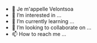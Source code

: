 - 👋 Je m'appelle Velontsoa
- 👀 I’m interested in ...
- 🌱 I’m currently learning ...
- 💞️ I’m looking to collaborate on ...
- 📫 How to reach me ...

<!---
Velontsoa/Velontsoa is a ✨ special ✨ repository because its `README.md` (this file) appears on your GitHub profile.
You can click the Preview link to take a look at your changes.
--->
